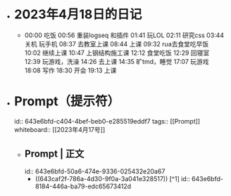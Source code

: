 - # 2023年4月18日的日记
	- 00:00
	  吃饭
	  00:56
	  重装logseq 和插件
	  01:41
	  玩LOL
	  02:11
	  研究css
	  03:44
	  关机
	  玩手机
	  08:37
	  去教室上课
	  08:44
	  上课
	  09:32
	  rua去食堂吃早饭
	  10:02
	  继续上课
	  10:47
	  上钢结构施工课
	  12:12
	  食堂吃饭
	  12:29
	  回寝室
	  12:39
	  玩游戏，洗澡
	  14:26
	  去上课
	  14:35
	  旷tmd，睡觉
	  17:07
	  玩游戏
	  18:08
	  写作
	  18:30
	  开会
	  19:13
	  上课
- # Prompt（提示符）
  id:: 643e6bfd-c404-4bef-beb0-e285519eddf7
  tags:: [[Prompt]] 
  whiteboard:: [[2023年4月17号]]
	- ## Prompt | 正文
	  id:: 643e6bfd-50a6-474e-9336-025432e20a67
		- ((643caf2f-786a-4d30-9f0a-3a041e328517)) [^1]
		  id:: 643e6bfd-8184-446a-ba79-edc65673412d